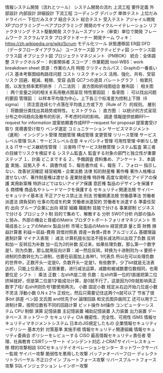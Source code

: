 情報システム開発（流れとツール）
    システム開発の流れ
        上流工程
            要件定義
            外部設計
            内部設計
            詳細設計
        下流工程
            コーディング
            デバッグ
            単体テスト
                上位だみドライバー
                下位だみスタブ
            結合テスト
            総合テスト
            受入テスト
    アジャイル開発
        XPプログラミングーペアプログラミング
        開発のサイクルーイテレーション
        リファクタリング
        テスト駆動開発
        スクラムースプリント（审查）単位で開発
            フレームワーク
                スクラムマスタ
                プロダクトオーナー
                開発チーム
            ウィキ：https://zh.wikipedia.org/wiki/Scrum
    モデル化ツール
        状態遷移図
        ER図
        DFD（データフローダイアグラム）
        ユースケース図
        アクティビティ図
        シーケンス図
        クラス図
        オブジェクト図
プロジェクトマネジメント（PMBOK）
    統合：全体調整
    ステックホルダー：利害関係者
    スコープ：作業範囲
        tool-WBS：work breakdown sheet
    資源：作業の人月
    時間
        クリティカルパス：Graphの一番長いパス
        基本考察图结构路径问题
    コスト
    リスク
        チャンス
            活用、強化、共有、受容
        リスク
            回避、軽減、軽稼、受容
    品質
        QC7つの道具
            パレートグラフ
            ｜ 帕累托图，以发生频率累积排序
            ｜ 八二法则
            ｜ 直方图和折线图组合
            散布図
            ｜ 相关图
            ｜ 两个变量之间的相关关系用散点图呈现
            特性要因図
            ｜ 鱼骨图
            ｜ 可以找出问题的要因
            管理図
            ｜ 以样本平均值为中心，上下各三个标准差为控制上下限（6 sigma）
            ｜ ​须注意连续七个点落在平均值上方或下方（Rule of 7）的规则。
            層別
            ｜ 将数据分类找出其趋势或特性。
            ヒストグラム
            ｜ 直方图
            ｜ 以统计的方式呈现分布之中间趋向及散布的形状，不考虑时间的影响。
    調達
        情報提供依頼RFIーrequest for information
        提案依頼書作成RFPーrequest for proposal
            提案書受け取り
            見積書受け取り
        ベンダ選定
    コミュニケーション
サービスマネジメント（運用）
    インシデント管理
    問題管理
    構成管理
    変更管理
    リリース管理
    サービスレベル管理
        SLA：サービスレベル合意
    キャパシティ管理
    可用性管理
        中断なし使える
    ITサービス継続性管理
    ｜ 災害時
    ITサービス財務管理
システム監査
    第三者の目線でリスクを検証する
    システム監査人
        監査する対象の部門と独立性が重要
    ステップ
        １、計画
            どこまでする
        ２、予備調査
            資料集め、アンケート
        ３、本調査
            実施、証拠入手
        ４、調書作成
        ５、報告書作成
        ６、報告
        ７、フォロー
            指示しない、改善状況確認
経営戦略・企業法務
    法律
        知的財産権
            著作権
                著作人格権は渡せないが、著作財産権は渡せる
            産業財産権
                特許権
                    高度な発明とアイデアの保護
                実用新案権
                    特許ほどではないアイデア保護
                意匠権
                    製品のデザインを保護する
                商標権
                    商品名やトレードマークを保護する
        セキュリティ関連法規
            サイバーセキュリテイ基本法
            不正アクセス禁止法
            刑法
        労働関連法規
            労働基準法
            労働者派遣法
                請負契約
                    仕事の完成を約束
                労働者派遣契約
                    労働者を派遣する
                準委任契約
                出向
                    グループ企業に出向
    経営
        組織
            職能制
                技能で分ける
            事業部制
                ビジネスで分ける
            プロジェクト制
                目的で集めて、解散する
    分析
        SWOT分析
            内部の強みと弱み、外部の機会と脅威のMatrix
        プロダクトポートフォリオマネジメント
            市場成長とシェアのMatrix
        製品分析
            市場と製品のMatrix
        経営資源
            量と質
    財務
        損益計算書
            利益＝収益-費用
        貸借対照表
            資産＝負債+資本
アルゴリズム
基礎理論
    進制計算
    マイナス表現
    ｜ 减法
        计算机擅长加法不擅长减法所以出现了负数
        反转和加一
            反转后为补数
            加一后为2的补数
        反过来，如果处理负数，那么第一个数字是1，则为负数，那么就用反向计算：减一然后反转。转换为十进制则为-x
        要把十进制的负数转化为二进制，也要在前面加上各种1，1代表负
        所以在可以处理负数的世界中，正数开头一定是0，负数开头一定是1，有些数字，少了bit就是无法表达的，只能上位表达，这很重要，进行减法运算，减数和被减数要位数相同，也需要位足
    シフト
    ｜ 乘法
        正数：左shift是二倍
        负数：左shift第一位的1直接把第二位挤掉就好，但是第二位是1才能成功计算，是0就不行了，这是因为0你就影响真正数字了哇/ 右shift则负号1要使用两次。
    小数
        固定小数
            规定从右边开始几位是小数
            不灵活
        浮動小数
            0.N x 2^n
            正规化，然后只需要记住这两个n就可以了
            节省了很多bit
    誤差
    ベン図
        文氏图
        and优先于or
    論理回路
        和文氏图异曲同工
        还可以用于二进制计算，按照位数有不同的回路计算
    ビット操作
        bit操作
コンピューターシステム
    CPU
        制御
        演算
    記憶装置
        主記憶装置
        補助記憶装置
    入力装置
    出力装置
データベース
ネットワーク
セキュリティ
    CIA
        機密性、完全性、可用性
    ISMS
        情報セキュリティマネジメントシステム
        日本のJIS規定したもの
    企業情報セキュリティーポリシー
        基本方針
        対策基準
        実施手順
    情報セキュリティ関連組織
        情報セキュリティ委員会
            ポリシーをレビューする
            CISO
                最高情報セキュリティ責任者
            管理、社員教育
        CSIRTシーサート
            インシデント対応
        J-CRATサイバーレスキュー隊
            標的攻撃相談
        SOCセキュリテイオペレーションセンター
            ネットワークサーバー監視
    サイバー攻撃
        脆弱性を悪用した攻撃
            バッファオーバーフロー
        ディレクトリトラバーサル
        不正ログイン
            ブルートフォース攻撃
            リバースブルートフォース攻撃
        SQLインジェクション
        レインボー攻撃
